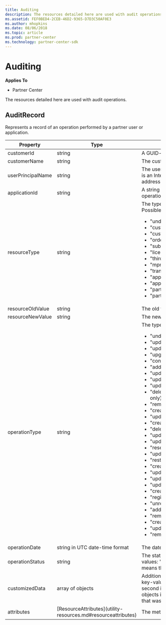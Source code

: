 ```yaml
---
title: Auditing
description: The resources detailed here are used with audit operations.
ms.assetid: FEF0BED4-2CEB-46D2-9365-D7D3C50AF0E3
ms.author: mhopkins
ms.date: 08/06/2018
ms.topic: article
ms.prod: partner-center
ms.technology: partner-center-sdk
---
```


# Auditing


**Applies To**

-   Partner Center

The resources detailed here are used with audit operations.

## <span id="AuditRecord"></span><span id="auditrecord"></span><span id="AUDITRECORD"></span>AuditRecord


Represents a record of an operation performed by a partner user or
application.

<table>
<colgroup>
<col style="width: 33%" />
<col style="width: 33%" />
<col style="width: 33%" />
</colgroup>
<thead>
<tr class="header">
<th>Property</th>
<th>Type</th>
<th>Description</th>
</tr>
</thead>
<tbody>
<tr class="odd">
<td>customerId</td>
<td>string</td>
<td>A GUID-formatted string that identifies the customer.</td>
</tr>
<tr class="even">
<td>customerName</td>
<td>string</td>
<td>The customer name.</td>
</tr>
<tr class="odd">
<td>userPrincipalName</td>
<td>string</td>
<td>The user principal name or user identifier. Typically, this is an Internet-style login name for a user in an email address format based on Internet standard RFC 822.</td>
</tr>
<tr class="even">
<td>applicationId</td>
<td>string</td>
<td>A string that identifies the application that performed the operation.</td>
</tr>
<tr class="odd">
<td>resourceType</td>
<td>string</td>
<td>The type of resource acted upon by the operation. Possible values: 
<ul>
<li>&quot;undefined&quot;</li>
<li>&quot;customer&quot;</li>
<li>&quot;customer_user&quot;</li>
<li>&quot;order&quot;</li>
<li>&quot;subscription&quot;</li>
<li>&quot;license&quot;</li>
<li>&quot;third_party_add_on&quot;</li>
<li>&quot;mpn_association&quot;</li>
<li>&quot;transfer&quot;</li>
<li>&quot;application&quot;</li>
<li>&quot;application_credential&quot;</li>
<li>&quot;partner_user&quot;</li>
<li>&quot;partner_relationship&quot;</li>
</ul>
</td>
</tr>
<tr class="even">
<td>resourceOldValue</td>
<td>string</td>
<td>The old value of the resource.</td>
</tr>
<tr class="odd">
<td>resourceNewValue</td>
<td>string</td>
<td>The new value of the resource.</td>
</tr>
<tr class="even">
<td>operationType</td>
<td>string</td>
<td>The type of operation performed. Possible values:
<ul>
<li>&quot;undefined&quot;</li>
<li>&quot;update_customer_qualification&quot;</li>
<li>&quot;update_subscription&quot;</li>
<li>&quot;upgrade_subscription&quot;</li>
<li>&quot;convert_trial_subscription&quot;</li>
<li>&quot;add_customer&quot;</li>
<li>&quot;update_customer_billing_profile&quot;</li>
<li>&quot;update_customer_partner_contract_company_name&quot;</li>
<li>&quot;update_customer_spending_budget&quot;</li>
<li>&quot;delete_customer&quot; (sandbox integration accounts only)</li>
<li>&quot;remove_partner_customer_relationship&quot;</li>
<li>&quot;create_order&quot;</li>
<li>&quot;update_order&quot;</li>
<li>&quot;create_customer_user&quot;</li>
<li>&quot;delete_customer_user&quot;</li>
<li>&quot;update_customer_user&quot;</li>
<li>&quot;update_customer_user_licenses&quot;</li>
<li>&quot;reset_customer_user_password&quot;</li>
<li>&quot;update_customer_user_principal_name&quot;</li>
<li>&quot;restore_customer_user&quot;</li>
<li>&quot;create_mpn_association&quot;</li>
<li>&quot;update_mpn_association&quot;</li>
<li>&quot;update_sfb_customer_user_licenses&quot;</li>
<li>&quot;update_transfer&quot;</li>
<li>&quot;create_partner_relationship&quot;</li>
<li>&quot;register_application&quot;</li>
<li>&quot;unregister_pplication&quot;</li>
<li>&quot;add_application_credential&quot;</li>
<li>&quot;remove_application_credential&quot;</li>
<li>&quot;create_partner_user&quot;</li>
<li>&quot;update_partner_user&quot;</li>
<li>&quot;remove_partner_user&quot;</li>
</ul>
</td>
</tr>
<tr class="odd">
<td>operationDate</td>
<td>string in UTC date-time format</td>
<td>The date and time when the operation was performed.</td>
</tr>
<tr class="even">
<td>operationStatus</td>
<td>string</td>
<td>The status of the operation being audited. Possible values: &quot;succeeded&quot;, &quot;failed&quot;, or &quot;progress&quot;, which means the operation is still in progress.</td>
</tr>
<tr class="odd">
<td>customizedData</td>
<td>array of objects</td>
<td>Additional information. Each object contains two JSON key-value pairs: the first is &quot;key&quot; and a string value, the second is &quot;value&quot; and a string value. The number of objects in the array depends on the type of operation that was performed.</td>
</tr>
<tr class="even">
<td>attributes</td>
<td>[ResourceAttributes](utility-resources.md#resourceattributes)</td>
<td>The metadata attributes.</td>
</tr>
</tbody>
</table>

 

 

 




